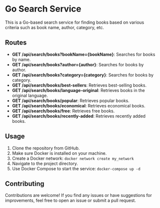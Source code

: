 # Go Search Service

This is a Go-based search service for finding books based on various criteria such as book name, author, category, etc.

## Routes

- **GET /api/search/books?bookName={bookName}**: Searches for books by name.
- **GET /api/search/books?author={author}**: Searches for books by author.
- **GET /api/search/books?category={category}**: Searches for books by category.
- **GET /api/search/books/best-sellers**: Retrieves best-selling books.
- **GET /api/search/books/language-original**: Retrieves books in the original language.
- **GET /api/search/books/popular**: Retrieves popular books.
- **GET /api/search/books/economical**: Retrieves economical books.
- **GET /api/search/books/free**: Retrieves free books.
- **GET /api/search/books/recently-added**: Retrieves recently added books.

## Usage

1. Clone the repository from GitHub.
2. Make sure Docker is installed on your machine.
3. Create a Docker network: `docker network create my_network`
4. Navigate to the project directory.
5. Use Docker Compose to start the service: `docker-compose up -d`

## Contributing

Contributions are welcome! If you find any issues or have suggestions for improvements, feel free to open an issue or submit a pull request.
